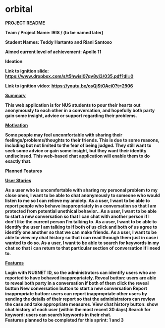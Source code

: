 # orbital
<b>PROJECT README<b>

<b>Team / Project Name:</b> IRIS / (to be named later)               

<b>Student Names:</b> Teddy Hartanto and Riani Santoso

<b>Aimed current level of achievement:</b> Apollo 11

<b>Ideation</b>

Link to ignition slide: <a href="https://www.dropbox.com/s/t5hwisl07qv8yi3/035.pdf?dl=0" target="_blank">https://www.dropbox.com/s/t5hwisl07qv8yi3/035.pdf?dl=0</a>

Link to ignition video: <a href="https://youtu.be/osQjStOAci0?t=2506" target="_blank">https://youtu.be/osQjStOAci0?t=2506</a>

<b><p style="text-decoration: underline">Summary</p></b>

This web application is for NUS students to pour their hearts out anonymously to each other in a conversation, and hopefully both party gain some insight, advice or support regarding their problems.

<b><p style="text-decoration: underline">Motivation</p></b>

Some people may feel uncomfortable with sharing their feelings/problems/thoughts to their friends. This is due to some reasons, including but not limited to the fear of being judged. They still want to seek some advice or gain some insight, but they want their identity undisclosed. This web-based chat application will enable them to do exactly that.

<b>Planned Features</b>

<b><p style="text-decoration: underline">User Stories</p></b>

As a user who is uncomfortable with sharing my personal problem to my close ones, I want to be able to chat anonymously to someone who would listen to me so I can relieve my anxiety.
As a user, I want to be able to report people who behave inappropriately in a conversation so that I am protected from potential unethical behavior..
As a user, I want to be able to start a new conversation so that I can chat with another person if I don’t like the current person I’m talking to.
As a user, I want to be able to identify the user I am talking to if both of us click and both of us agree to identify one another so that we can make friends.
As a user, I want to be able to view my chat history so that i can read through them just in case i wanted to do so.
As a user, I want to be able to search for keywords in my chat so that i can return to that particular section of conversation if i need to. 

<b><p style="text-decoration: underline">Features</p></b>

Login with NUSNET ID, so the administrators can identify users who are reported to have behaved inappropriately.
Reveal button: users are able to reveal both party in a conversation if both of them click the reveal button
New conversation button to start a new conversation
Report inappropriate button: users can report inappropriate other users by sending the details of their report so that the administrators can review the case and take appropriate measures.
View chat history button: show chat history of each user (within the most recent 30 days)
Search for keyword: users can search keywords in their chat.
<br />
Features planned to be completed for this sprint: 1 and 3